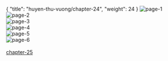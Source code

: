 { "title": "huyen-thu-vuong/chapter-24", "weight": 24 }
<img src="huyen-thu-vuong_0024_01-f9e5fdc14015ab4828bb994e0b24ba6c.webp" alt="page-1" origin="https://3.bp.blogspot.com/-bjJCbh-CmNw/VyrWtxy7kfI/AAAAAAAGynk/wB-QyBzB7Rc/s0/Huyen-Thu-Vuong-Chapter-24-P-2.jpg"><br/>
<img src="huyen-thu-vuong_0024_02-e29fdbd507c8a071c55dfb52cd00bf49.webp" alt="page-2" origin="https://3.bp.blogspot.com/-4ddFI_GVhdo/VyrWvJaBenI/AAAAAAAGyno/FceyyHWv1hU/s0/Huyen-Thu-Vuong-Chapter-24-P-3.jpg"><br/>
<img src="huyen-thu-vuong_0024_03-4a7011806adce5de1b44ca22a2b8df8a.webp" alt="page-3" origin="https://3.bp.blogspot.com/-dTowgKpyOuA/VyrWwIY62FI/AAAAAAAGyns/rzteDLpZj2E/s0/Huyen-Thu-Vuong-Chapter-24-P-4.jpg"><br/>
<img src="huyen-thu-vuong_0024_04-1588eb8b42c5e6d3a67571b10ea13915.webp" alt="page-4" origin="https://3.bp.blogspot.com/-UR2rEFjA66o/VyrWw4Zx8GI/AAAAAAAGynw/tQyGo0KSL8E/s0/Huyen-Thu-Vuong-Chapter-24-P-5.jpg"><br/>
<img src="huyen-thu-vuong_0024_05-04a5c35dc9242d98e35f134d2a92f901.webp" alt="page-5" origin="https://3.bp.blogspot.com/--3cY_bBhnYI/VyrWx8kk-hI/AAAAAAAGyn0/uhWx0BkQX3s/s0/Huyen-Thu-Vuong-Chapter-24-P-6.jpg"><br/>
<img src="huyen-thu-vuong_0024_06-1b4a407f58c998a2f6b7d726672c3e12.webp" alt="page-6" origin="https://3.bp.blogspot.com/-8lPLlmJ7VZA/VyrWyhoRO6I/AAAAAAAGyn4/dzoaf_dQU6w/s0/Huyen-Thu-Vuong-Chapter-24-P-7.jpg"><br/>
<br/><a class="nextchap" href="/huyen-thu-vuong/chapter-25">chapter-25</a>
